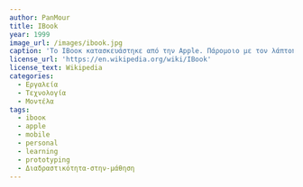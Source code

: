 ```yaml
---
author: PanMour
title: IBook
year: 1999
image_url: /images/ibook.jpg
caption: 'To ΙΒοοκ κατασκευάστηκε από την Apple. Πάρομοιο με τον λάπτοπ βασικοί του αγοραστές ήταν καταναλωτές και εκπαιδευτικά συστήματα (π.χ. σχολεία) με χαμηλό εισόδημα. Περιέχει όπως και οι περισσότεροι υπολογιστές πρόσβαση στο διαδύκτιο μέσω του wifi. Χρησημοποιείται κυρίως από σχολεία και άλλα διαδακτικά κέντρα με σκοπό την αξιωποίηση των δυνατοτήτων που προσφέρει το ίντερνετ.'
license_url: 'https://en.wikipedia.org/wiki/IBook'
license_text: Wikipedia
categories:
  - Εργαλεία
  - Τεχνολογία
  - Μοντέλα
tags:
  - ibοοκ
  - apple
  - mobile
  - personal
  - learning
  - prototyping
  - Διαδραστικότητα-στην-μάθηση
---
```

